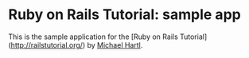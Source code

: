 # Ruby on Rails Tutorial: sample app

This is the sample application for the [Ruby on Rails Tutorial]
(http://railstutorial.org/) by [Michael Hartl](http://michaelhartl.com/).